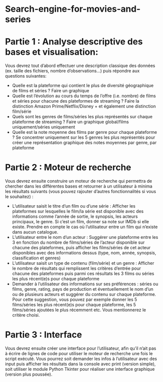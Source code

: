 # Search-engine-for-movies-and-series
# Partie 1 : Analyse descriptive des bases et visualisation:
Vous devrez tout d’abord effectuer une description classique des données (ex. taille des fichiers, nombre
d’observations…) puis répondre aux questions suivantes:  
* Quelle est la plateforme qui contient le plus de diversité géographique de films et séries ? Faire un
graphique  
* Quelle est l’évolution au cours du temps de l’offre (i.e. nombre) de films et séries pour chacune des
plateformes de streaming ? Faire la distinction Amazon Prime/Netflix/Disney + et également une
distinction film/série  
* Quels sont les genres de films/séries les plus représentés sur chaque plateforme de streaming ? Faire un
graphique global/films uniquement/séries uniquement  
* Quelle est la note moyenne des films par genre pour chaque plateforme ? Se concentrer uniquement sur les
5 genres les plus représentés pour créer une représentation graphique des notes moyennes par genre, par
plateforme  
# Partie 2 : Moteur de recherche
Vous devrez ensuite construire un moteur de recherche qui permettra de chercher dans les différentes bases
et retourner à un utilisateur à minima les résultats suivants (vous pouvez rajouter d’autres fonctionnalités si
vous le souhaitez) :  
* L’utilisateur saisit le titre d’un film ou d’une série : Afficher les plateformes sur lesquelles le film/la série est
disponible avec des informations comme l’année de sortie, le synopsis, les acteurs principaux, le genre. Si
c’est un film, donner sa note sur IMDb si elle existe. Prendre en compte le cas où l’utilisateur entre un film
qui n’existe dans aucun catalogue.  
* L’utilisateur entre le nom d’un acteur : Suggérer une plateforme entre les 3 en fonction du nombre de
films/séries de l’acteur disponible sur chacune des plateformes, puis afficher les films/séries de cet acteur
disponibles avec des informations dessus (type, nom, année, synopsis, classification et genres)  
* L’utilisateur saisit un type de contenu (film/série) et un genre : Afficher le nombre de résultats qui
remplissent les critères d’entrée pour chacune des plateformes puis parmi ces résultats les 3 films ou séries
les plus récent(e)s pour chaque plateforme  
* Demander à l’utilisateur des informations sur ses préférences : séries ou films, genre, rating, pays de
production et éventuellement le nom d’un ou de plusieurs acteurs et suggérer du contenu sur chaque
plateforme. Pour cette suggestion, vous pouvez par exemple donner les 5 films/séries les plus récent(e)s
pour chaque plateforme, les 5 films/séries ajoutées le plus récemment etc. Vous mentionnerez le critère
choisi.  
# Partie 3 : Interface
Vous devrez ensuite créer une interface pour l’utilisateur, afin qu’il n’ait pas à écrire de lignes de code pour
utiliser le moteur de recherche une fois le script exécuté. Vous pourrez soit demander les infos à l’utilisateur
avec des input puis afficher les résultats dans la console avec print (version simple), soit utiliser le module
Python Tkinter pour réaliser une interface graphique (version plus poussée).  
